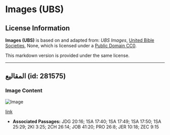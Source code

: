 # Images (UBS)

## License Information

**Images (UBS)** is based on and adapted from: _UBS Images_, [United Bible Societies](https://unitedbiblesocieties.org/), None, which is licensed under a [Public Domain CC0](https://creativecommons.org/public-domain/cc0/).

This markdown version is provided under the same license.



--------------------------------

## المقاليع (id: 281575)

### Image Content

![Image](https://cdn.aquifer.bible/aquifer-content/resources/Media/WEB-0380_slings_en.jpg)

[link](https://cdn.aquifer.bible/aquifer-content/resources/Media/WEB-0380_slings_en.jpg)

* **Associated Passages:** JDG 20:16; 1SA 17:40; 1SA 17:49; 1SA 17:50; 1SA 25:29; 2KI 3:25; 2CH 26:14; JOB 41:20; PRO 26:8; JER 10:18; ZEC 9:15


